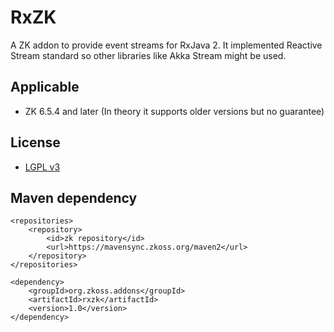 RxZK
========================
A ZK addon to provide event streams for RxJava 2. It implemented Reactive Stream standard so other libraries like Akka Stream might be used.

## Applicable
 * ZK 6.5.4 and later (In theory it supports older versions but no guarantee)

## License
 * [LGPL v3](https://www.gnu.org/licenses/lgpl-2.1.html)

## Maven dependency

    <repositories>
        <repository>
            <id>zk repository</id>
            <url>https://mavensync.zkoss.org/maven2</url>
        </repository>
    </repositories>

    <dependency>
        <groupId>org.zkoss.addons</groupId>
        <artifactId>rxzk</artifactId>
        <version>1.0</version>
    </dependency>
